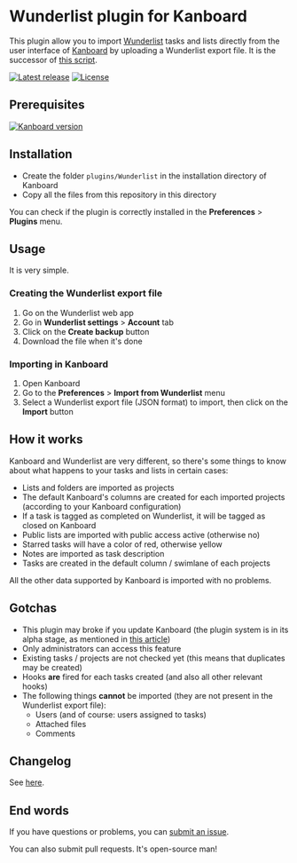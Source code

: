 # Wunderlist plugin for Kanboard

This plugin allow you to import [Wunderlist](http://www.wunderlist.com/) tasks and lists directly from the user interface of [Kanboard](http://kanboard.net/) by uploading a Wunderlist export file. It is the successor of [this script](https://github.com/EpocDotFr/WunderlistToKanboard).

[![Latest release](https://img.shields.io/github/release/EpocDotFr/kanboard-wunderlist.svg)](https://github.com/EpocDotFr/kanboard-wunderlist/releases) [![License](https://img.shields.io/github/license/EpocDotFr/kanboard-wunderlist.svg)](https://github.com/EpocDotFr/kanboard-wunderlist/blob/master/LICENSE.md) 

## Prerequisites

[![Kanboard version](https://img.shields.io/badge/Kanboard-1.0.23-red.svg)](http://kanboard.net/news/version-1.0.23)

## Installation

- Create the folder `plugins/Wunderlist` in the installation directory of Kanboard
- Copy all the files from this repository in this directory

You can check if the plugin is correctly installed in the **Preferences** > **Plugins** menu.

## Usage

It is very simple.

### Creating the Wunderlist export file

  1. Go on the Wunderlist web app
  2. Go in **Wunderlist settings** > **Account** tab
  3. Click on the **Create backup** button
  4. Download the file when it's done

### Importing in Kanboard

  1. Open Kanboard
  2. Go to the **Preferences** > **Import from Wunderlist** menu
  3. Select a Wunderlist export file (JSON format) to import, then click on the **Import** button

## How it works

Kanboard and Wunderlist are very different, so there's some things to know about what happens to your tasks and lists in certain cases:

  * Lists and folders are imported as projects
  * The default Kanboard's columns are created for each imported projects (according to your Kanboard configuration)
  * If a task is tagged as completed on Wunderlist, it will be tagged as closed on Kanboard
  * Public lists are imported with public access active (otherwise no)
  * Starred tasks will have a color of red, otherwise yellow
  * Notes are imported as task description
  * Tasks are created in the default column / swimlane of each projects

All the other data supported by Kanboard is imported with no problems.

## Gotchas

  * This plugin may broke if you update Kanboard (the plugin system is in its alpha stage, as mentioned in [this article](http://kanboard.net/news/version-1.0.19))
  * Only administrators can access this feature
  * Existing tasks / projects are not checked yet (this means that duplicates may be created)
  * Hooks **are** fired for each tasks created (and also all other relevant hooks)
  * The following things **cannot** be imported (they are not present in the Wunderlist export file):
    * Users (and of course: users assigned to tasks)
    * Attached files
    * Comments

## Changelog

See [here](https://github.com/EpocDotFr/kanboard-wunderlist/releases).

## End words

If you have questions or problems, you can [submit an issue](https://github.com/EpocDotFr/kanboard-wunderlist/issues).

You can also submit pull requests. It's open-source man!
